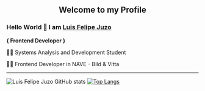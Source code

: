 <p align="center">
 <h2 align="center">Welcome to my Profile</h2>
</p>

### Hello World 👋 I am [Luis Felipe Juzo](https://github.com/felipejuzo02)

<p><b>{ Frontend Developer }</b></p>
<p>   👨‍🎓 Systems Analysis and Development Student </p>
<p>  👨‍💻 Frontend Developer in NAVE - Bild & Vitta </p>
<hr>

![Luis Felipe Juzo GitHub stats](https://github-readme-stats.vercel.app/api?username=felipejuzo02&theme=dark&show_icons=true)
[![Top Langs](https://github-readme-stats.vercel.app/api/top-langs/?username=felipejuzo02&layout=compact&theme=dark)](https://github.com/anuraghazra/github-readme-stats)

<br>



